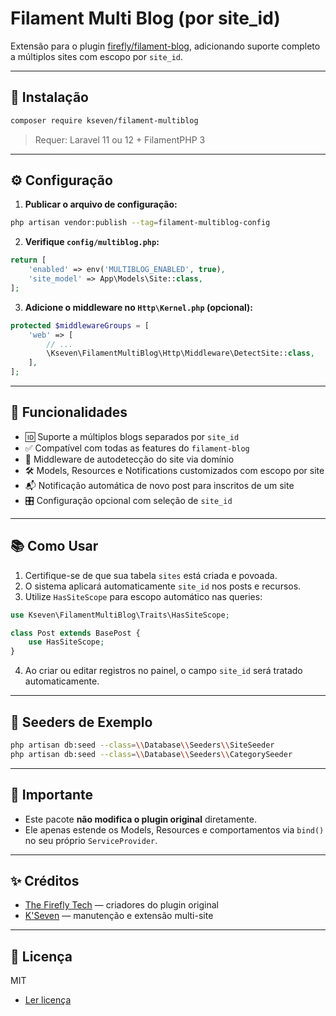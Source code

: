 # Filament Multi Blog (por site\_id)

Extensão para o plugin [firefly/filament-blog](https://github.com/thefireflytech/filament-blog), adicionando suporte completo a múltiplos sites com escopo por `site_id`.

---

## 🚀 Instalação

```bash
composer require kseven/filament-multiblog
```

> Requer: Laravel 11 ou 12 + FilamentPHP 3

---

## ⚙️ Configuração

1. **Publicar o arquivo de configuração:**

```bash
php artisan vendor:publish --tag=filament-multiblog-config
```

2. **Verifique `config/multiblog.php`:**

```php
return [
    'enabled' => env('MULTIBLOG_ENABLED', true),
    'site_model' => App\Models\Site::class,
];
```

3. **Adicione o middleware no `Http\Kernel.php` (opcional):**

```php
protected $middlewareGroups = [
    'web' => [
        // ...
        \Kseven\FilamentMultiBlog\Http\Middleware\DetectSite::class,
    ],
];
```

---

## 🧩 Funcionalidades

* 🆔 Suporte a múltiplos blogs separados por `site_id`
* ✅ Compatível com todas as features do `filament-blog`
* 🧐 Middleware de autodetecção do site via domínio
* 🛠️ Models, Resources e Notifications customizados com escopo por site
* 📬 Notificação automática de novo post para inscritos de um site
* 🎛️ Configuração opcional com seleção de `site_id`

---

## 📚 Como Usar

1. Certifique-se de que sua tabela `sites` está criada e povoada.
2. O sistema aplicará automaticamente `site_id` nos posts e recursos.
3. Utilize `HasSiteScope` para escopo automático nas queries:

```php
use Kseven\FilamentMultiBlog\Traits\HasSiteScope;

class Post extends BasePost {
    use HasSiteScope;
}
```

4. Ao criar ou editar registros no painel, o campo `site_id` será tratado automaticamente.

---

## 🧪 Seeders de Exemplo

```bash
php artisan db:seed --class=\\Database\\Seeders\\SiteSeeder
php artisan db:seed --class=\\Database\\Seeders\\CategorySeeder
```

---

## 📌 Importante

* Este pacote **não modifica o plugin original** diretamente.
* Ele apenas estende os Models, Resources e comportamentos via `bind()` no seu próprio `ServiceProvider`.

---

## ✨ Créditos

* [The Firefly Tech](https://github.com/thefireflytech) — criadores do plugin original
* [K'Seven](https://github.com/ksevendev) — manutenção e extensão multi-site

---

## 📄 Licença

MIT
* [Ler licença](https://github.com/ksevendev/filament-multi-blog/blob/master/LICENSE)
